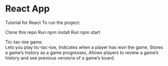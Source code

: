 # React App
Tutorial for React To run the project:

Clone this repo
Run npm install
Run npm start

Tic-tac-toe game.  
Lets you play tic-tac-toe, 
Indicates when a player has won the game, 
Stores a game’s history as a game progresses, 
Allows players to review a game’s history and see previous versions of a game’s board.


